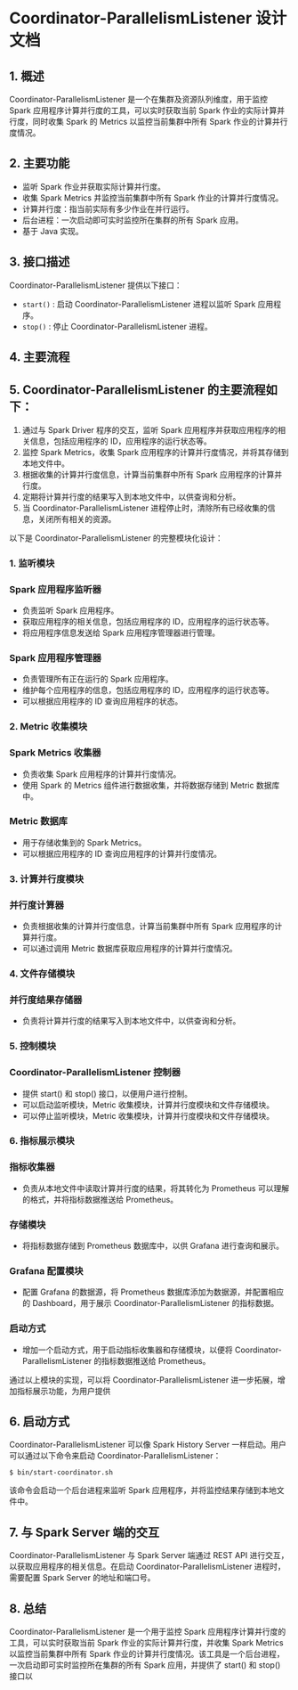 

# Coordinator-ParallelismListener 设计文档

## 1. 概述

Coordinator-ParallelismListener 是一个在集群及资源队列维度，用于监控 Spark 应用程序计算并行度的工具，可以实时获取当前 Spark 作业的实际计算并行度，同时收集 Spark 的 Metrics 以监控当前集群中所有 Spark 作业的计算并行度情况。

## 2. 主要功能

- 监听 Spark 作业并获取实际计算并行度。
- 收集 Spark Metrics 并监控当前集群中所有 Spark 作业的计算并行度情况。
- 计算并行度：指当前实际有多少作业在并行运行。
- 后台进程：一次启动即可实时监控所在集群的所有 Spark 应用。
- 基于 Java 实现。

## 3. 接口描述

Coordinator-ParallelismListener 提供以下接口：

- `start()` : 启动 Coordinator-ParallelismListener 进程以监听 Spark 应用程序。
- `stop()` : 停止 Coordinator-ParallelismListener 进程。

## 4. 主要流程

## 5. Coordinator-ParallelismListener 的主要流程如下：

1. 通过与 Spark Driver 程序的交互，监听 Spark 应用程序并获取应用程序的相关信息，包括应用程序的 ID，应用程序的运行状态等。
2. 监控 Spark Metrics，收集 Spark 应用程序的计算并行度情况，并将其存储到本地文件中。
3. 根据收集的计算并行度信息，计算当前集群中所有 Spark 应用程序的计算并行度。
4. 定期将计算并行度的结果写入到本地文件中，以供查询和分析。
5. 当 Coordinator-ParallelismListener 进程停止时，清除所有已经收集的信息，关闭所有相关的资源。

以下是 Coordinator-ParallelismListener 的完整模块化设计：

### 1. 监听模块

### Spark 应用程序监听器

- 负责监听 Spark 应用程序。
- 获取应用程序的相关信息，包括应用程序的 ID，应用程序的运行状态等。
- 将应用程序信息发送给 Spark 应用程序管理器进行管理。

### Spark 应用程序管理器

- 负责管理所有正在运行的 Spark 应用程序。
- 维护每个应用程序的信息，包括应用程序的 ID，应用程序的运行状态等。
- 可以根据应用程序的 ID 查询应用程序的状态。

### 2. Metric 收集模块

### Spark Metrics 收集器

- 负责收集 Spark 应用程序的计算并行度情况。
- 使用 Spark 的 Metrics 组件进行数据收集，并将数据存储到 Metric 数据库中。

### Metric 数据库

- 用于存储收集到的 Spark Metrics。
- 可以根据应用程序的 ID 查询应用程序的计算并行度情况。

### 3. 计算并行度模块

### 并行度计算器

- 负责根据收集的计算并行度信息，计算当前集群中所有 Spark 应用程序的计算并行度。
- 可以通过调用 Metric 数据库获取应用程序的计算并行度情况。

### 4. 文件存储模块

### 并行度结果存储器

- 负责将计算并行度的结果写入到本地文件中，以供查询和分析。

### 5. 控制模块

### Coordinator-ParallelismListener 控制器

- 提供 start() 和 stop() 接口，以便用户进行控制。
- 可以启动监听模块，Metric 收集模块，计算并行度模块和文件存储模块。
- 可以停止监听模块，Metric 收集模块，计算并行度模块和文件存储模块。

### 6. 指标展示模块

### 指标收集器

- 负责从本地文件中读取计算并行度的结果，将其转化为 Prometheus 可以理解的格式，并将指标数据推送给 Prometheus。

### 存储模块

- 将指标数据存储到 Prometheus 数据库中，以供 Grafana 进行查询和展示。

### Grafana 配置模块

- 配置 Grafana 的数据源，将 Prometheus 数据库添加为数据源，并配置相应的 Dashboard，用于展示 Coordinator-ParallelismListener 的指标数据。

### 启动方式

- 增加一个启动方式，用于启动指标收集器和存储模块，以便将 Coordinator-ParallelismListener 的指标数据推送给 Prometheus。

通过以上模块的实现，可以将 Coordinator-ParallelismListener 进一步拓展，增加指标展示功能，为用户提供


## 6. 启动方式

Coordinator-ParallelismListener 可以像 Spark History Server 一样启动。用户可以通过以下命令来启动 Coordinator-ParallelismListener：

```
$ bin/start-coordinator.sh
```

该命令会启动一个后台进程来监听 Spark 应用程序，并将监控结果存储到本地文件中。

## 7. 与 Spark Server 端的交互

Coordinator-ParallelismListener 与 Spark Server 端通过 REST API 进行交互，以获取应用程序的相关信息。在启动 Coordinator-ParallelismListener 进程时，需要配置 Spark Server 的地址和端口号。

## 8. 总结

Coordinator-ParallelismListener 是一个用于监控 Spark 应用程序计算并行度的工具，可以实时获取当前 Spark 作业的实际计算并行度，并收集 Spark Metrics 以监控当前集群中所有 Spark 作业的计算并行度情况。该工具是一个后台进程，一次启动即可实时监控所在集群的所有 Spark 应用，并提供了 start() 和 stop() 接口以